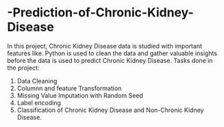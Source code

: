 # -Prediction-of-Chronic-Kidney-Disease

In this project, Chronic Kidney Disease data is studied with important features like. Python is used to clean the data and gather valuable insights before the data is used to predict Chronic Kidney Disease.
Tasks done in the project:
1. Data Cleaning
2. Columnn and feature Transformation
3. Missing Value Imputation with Random Seed
4. Label encoding
5. Classification of Chronic Kidney Disease and Non-Chronic Kidney Disease.
